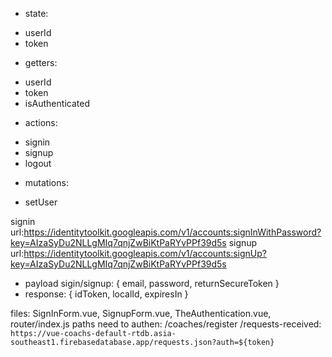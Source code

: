- state:

* userId
* token

- getters:

* userId
* token
* isAuthenticated

- actions:

* signin
* signup
* logout

- mutations:

* setUser

signin url:https://identitytoolkit.googleapis.com/v1/accounts:signInWithPassword?key=AIzaSyDu2NLLgMIq7qnjZwBiKtPaRYvPPf39d5s
signup url:https://identitytoolkit.googleapis.com/v1/accounts:signUp?key=AIzaSyDu2NLLgMIq7qnjZwBiKtPaRYvPPf39d5s

- payload sigin/signup:
  {
  email,
  password,
  returnSecureToken
  }
- response:
  {
  idToken, localId, expiresIn
  }

files: SignInForm.vue, SignupForm.vue, TheAuthentication.vue, router/index.js
paths need to authen: /coaches/register
/requests-received: `https://vue-coachs-default-rtdb.asia-southeast1.firebasedatabase.app/requests.json?auth=${token}`
